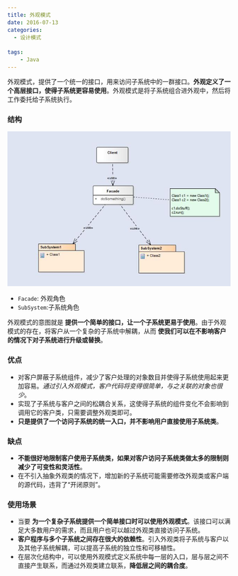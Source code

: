 ```yaml
---
title: 外观模式
date: 2016-07-13
categories:
  - 设计模式

tags:
    - Java
---
```


外观模式，提供了一个统一的接口，用来访问子系统中的一群接口。**外观定义了一个高层接口，使得子系统更容易使用**。外观模式是将子系统组合进外观中，然后将工作委托给子系统执行。

<!--more-->

### 结构

![](pattern-facade.jpg)

  - `Facade`: 外观角色
  - `SubSystem`:子系统角色

外观模式的意图就是 **提供一个简单的接口，让一个子系统更易于使用**。由于外观模式的存在，将客户从一个复杂的子系统中解耦，从而 **使我们可以在不影响客户的情况下对子系统进行升级或替换**。

### 优点

  - 对客户屏蔽子系统组件，减少了客户处理的对象数目并使得子系统使用起来更加容易。*通过引入外观模式，客户代码将变得很简单，与之关联的对象也很少*。
  - 实现了子系统与客户之间的松耦合关系，这使得子系统的组件变化不会影响到调用它的客户类，只需要调整外观类即可。
  - **只是提供了一个访问子系统的统一入口，并不影响用户直接使用子系统类**。

### 缺点

  - **不能很好地限制客户使用子系统类，如果对客户访问子系统类做太多的限制则减少了可变性和灵活性**。
  - 在不引入抽象外观类的情况下，增加新的子系统可能需要修改外观类或客户端的源代码，违背了“开闭原则”。

### 使用场景

  - 当要 **为一个复杂子系统提供一个简单接口时可以使用外观模式**。该接口可以满足大多数用户的需求，而且用户也可以越过外观类直接访问子系统。
  - **客户程序与多个子系统之间存在很大的依赖性**。引入外观类将子系统与客户以及其他子系统解耦，可以提高子系统的独立性和可移植性。
  - 在层次化结构中，可以使用外观模式定义系统中每一层的入口，层与层之间不直接产生联系，而通过外观类建立联系，**降低层之间的耦合度**。
